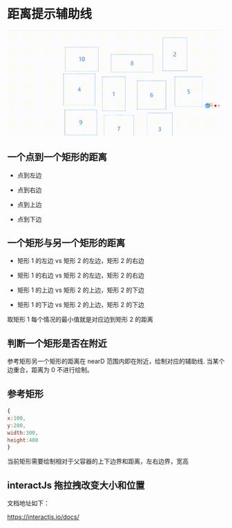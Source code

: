 # 距离提示辅助线

![image](a.gif)

## 一个点到一个矩形的距离

- 点到左边

- 点到右边

- 点到上边

- 点到下边

## 一个矩形与另一个矩形的距离

- 矩形 1 的左边 vs 矩形 2 的左边，矩形 2 的右边

- 矩形 1 的右边 vs 矩形 2 的左边，矩形 2 的右边

- 矩形 1 的上边 vs 矩形 2 的上边，矩形 2 的下边

- 矩形 1 的下边 vs 矩形 2 的上边，矩形 2 的下边

取矩形 1 每个情况的最小值就是对应边到矩形 2 的距离

## 判断一个矩形是否在附近

参考矩形另一个矩形的距离在 nearD 范围内即在附近，绘制对应的辅助线.
当某个边重合，距离为 0 不进行绘制。

## 参考矩形

```js
{
x:100,
y:200,
width:300,
height:400
}
```

当前矩形需要绘制相对于父容器的上下边界和距离，左右边界，宽高

## interactJs 拖拉拽改变大小和位置

文档地址如下：

https://interactjs.io/docs/
